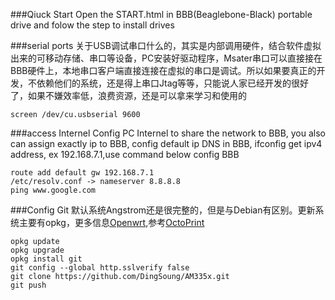 ###Qiuck Start
Open the START.html in BBB(Beaglebone-Black) portable drive and folow the step to install drives

###serial ports
关于USB调试串口什么的，其实是内部调用硬件，结合软件虚拟出来的可移动存储、串口等设备，PC安装好驱动程序，Msater串口可以直接接在BBB硬件上，本地串口客户端直接连接在虚拟的串口是调试。所以如果要真正的开发，不依赖他们的系统，还是得上串口Jtag等等，只能说人家已经开发的很好了，如果不嫌效率低，浪费资源，还是可以拿来学习和使用的
	
	screen /dev/cu.usbserial 9600

###access Internel
Config PC Internel to share the network to BBB, you also can assign exactly ip to BBB, config default ip DNS in  BBB, ifconfig get ipv4 address, ex 192.168.7.1,use command below config BBB
	
	route add default gw 192.168.7.1  
	/etc/resolv.conf -> nameserver 8.8.8.8
	ping www.google.com

###Config Git
默认系统Angstrom还是很完整的，但是与Debian有区别。更新系统主要有opkg，更多信息[Openwrt][1],参考[OctoPrint][2]

	opkg update
	opkg upgrade
	opkg install git
	git config --global http.sslverify false
	git clone https://github.com/DingSoung/AM335x.git
	git push

[1]: http://wiki.openwrt.org/doc/techref/opkg
[2]: https://github.com/foosel/OctoPrint/wiki/Setup-on-BeagleBone-Black-running-%C3%85ngstr%C3%B6m
